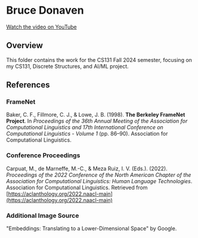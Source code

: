 # Bruce Donaven
[Watch the video on YouTube](https://youtu.be/z5M1g42qUEI)

## Overview
This folder contains the work for the CS131 Fall 2024 semester, focusing on my CS131, Discrete Structures, and AI/ML project.

## References
### FrameNet
Baker, C. F., Fillmore, C. J., & Lowe, J. B. (1998). **The Berkeley FrameNet Project**. In *Proceedings of the 36th Annual Meeting of the Association for Computational Linguistics and 17th International Conference on Computational Linguistics - Volume 1* (pp. 86–90). Association for Computational Linguistics.

### Conference Proceedings
Carpuat, M., de Marneffe, M.-C., & Meza Ruiz, I. V. (Eds.). (2022). *Proceedings of the 2022 Conference of the North American Chapter of the Association for Computational Linguistics: Human Language Technologies*. Association for Computational Linguistics. Retrieved from [https://aclanthology.org/2022.naacl-main](https://aclanthology.org/2022.naacl-main)

### Additional Image Source
"Embeddings: Translating to a Lower-Dimensional Space" by Google.

